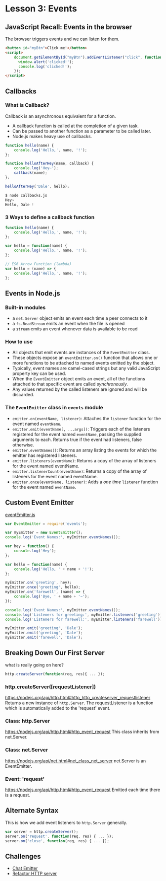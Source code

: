 # Lesson 3: Events

## JavaScript Recall: Events in the browser
The browser triggers events and we can listen for them.
```html
<button id="myBtn">Click me!</button>
<script>
	document.getElementById("myBtn").addEventListener("click", function() {
	  window.alert('clicked!');
	  console.log('clicked!');
	});
</script>
```

## Callbacks

### What is Callback?
Callback is an asynchronous equivalent for a function. 
- A callback function is called at the completion of a given task.
- Can be passed to another function as a parameter to be called later.
- Node.js makes heavy use of callbacks.

```js
function hello(name) {
	console.log('Hello,', name, '!');
};

function helloAfterHey(name, callback) {
	console.log('Hey~');
	callback(name);
};

helloAfterHey('Dale', hello);
```
```bash
$ node callbacks.js
Hey~
Hello, Dale !
```

### 3 Ways to define a callback function
```js
function hello(name) {
	console.log('Hello,', name, '!');
};

var hello = function(name) {
	console.log('Hello,', name, '!');
};

// ES6 Arrow Function (lambda)
var hello = (name) => {
	console.log('Hello,', name, '!');
};
```

## Events in Node.js

### Built-in modules
- a `net.Server` object emits an event each time a peer connects to it
- a `fs.ReadStream` emits an event when the file is opened
- a `stream` emits an event whenever data is available to be read

### How to use
- All objects that emit events are instances of the `EventEmitter` class.
- These objects expose an `eventEmitter.on()` function that allows one or more functions to be attached to named events emitted by the object. 
- Typically, event names are camel-cased strings but any valid JavaScript property key can be used.
- When the `EventEmitter` object emits an event, all of the functions attached to that specific event are called *synchronously*. 
- Any values returned by the called listeners are ignored and will be discarded.

### The `EventEmitter` class in `events` module
- `emitter.on(eventName, listener)`: Attaches the `listener` function for the event named `eventName`.
- `emitter.emit(eventName[, ...args])`: Triggers each of the listeners registered for the event named `eventName`, passing the supplied arguments to each. Returns true if the event had listeners, false otherwise.
- `emitter.eventNames()`: Returns an array listing the events for which the emitter has registered listeners.
- `emitter.listeners(eventName)`: Returns a copy of the array of listeners for the event named eventName.
- `emitter.listenerCount(eventName)`: Returns a copy of the array of listeners for the event named eventName.
- `emitter.once(eventName, listener)`: Adds a *one time* `listener` function for the event named `eventName`.

## Custom Event Emitter
[eventEmitter.js](eventEmitter.js)
```js
var EventEmitter = require('events');

var myEmitter = new EventEmitter();
console.log('Event Names:', myEmitter.eventNames());

var hey = function() {
	console.log('Hey');
};

var hello = function(name) {
	console.log('Hello, ' + name + '!');
};

myEmitter.on('greeting', hey);
myEmitter.once('greeting', hello);
myEmitter.on('farewell', (name) => {
	console.log('Bye, ' + name + '~');
});

console.log('Event Names:', myEmitter.eventNames());
console.log('Listeners for greeting:', myEmitter.listeners('greeting'));
console.log('Listeners for farewell:', myEmitter.listeners('farewell'));

myEmitter.emit('greeting', 'Dale');
myEmitter.emit('greeting', 'Dale');
myEmitter.emit('farewell', 'Dale');
```

## Breaking Down Our First Server
what is really going on here?
```js
http.createServer(function(req, res){ ... });
```

### http.createServer([requestListener])
https://nodejs.org/api/http.html#http_http_createserver_requestlistener
Returns a new instance of `http.Server`.
The requestListener is a function which is automatically added to the 'request' event.

### Class: http.Server
https://nodejs.org/api/http.html#http_event_request
This class inherits from net.Server.

### Class: net.Server
https://nodejs.org/api/net.html#net_class_net_server
net.Server is an EventEmitter.

### Event: 'request'
https://nodejs.org/api/http.html#http_event_request
Emitted each time there is a request.

## Alternate Syntax
This is how we add event listeners to `http.Server` generally.
```js
var server = http.createServer();
server.on('request', function(req, res) { ... });
server.on('close', function(req, res) { ... });
```

## Challenges
- [Chat Emitter](challenges/chatEmitter.js)
- [Refactor HTTP server](challenges/refactorHttpServer.js)

